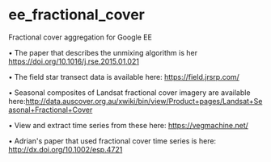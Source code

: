 # ee_fractional_cover
Fractional cover aggregation for Google EE

•	The paper that describes the unmixing algorithm is her https://doi.org/10.1016/j.rse.2015.01.021

•	The field star transect data is available here: https://field.jrsrp.com/

•	Seasonal composites of Landsat fractional cover imagery are available here:http://data.auscover.org.au/xwiki/bin/view/Product+pages/Landsat+Seasonal+Fractional+Cover

•	View and extract time series from these here: https://vegmachine.net/

• Adrian's paper that used fractional cover time series is here: http://dx.doi.org/10.1002/esp.4721

